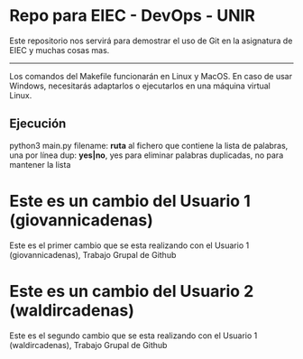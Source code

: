 # Repo para EIEC - DevOps - UNIR

Este repositorio nos servirá para demostrar el uso de Git en la asignatura de EIEC y muchas cosas mas.

---

Los comandos del Makefile funcionarán en Linux y MacOS. En caso de usar Windows, necesitarás adaptarlos o ejecutarlos en una máquina virtual Linux.

## Ejecución

python3 main.py <filename> <dup>
  filename: **ruta** al fichero que contiene la lista de palabras, una por línea
  dup: **yes|no**, yes para eliminar palabras duplicadas, no para mantener la lista

# Este es un cambio del Usuario 1 (giovannicadenas)

Este es el primer cambio que se esta realizando con el Usuario 1 (giovannicadenas), Trabajo Grupal de Github

# Este es un cambio del Usuario 2 (waldircadenas)

Este es el segundo cambio que se esta realizando con el Usuario 1 (waldircadenas), Trabajo Grupal de Github

